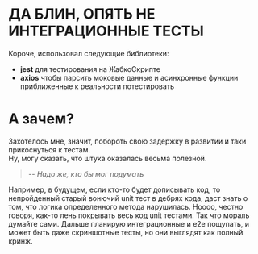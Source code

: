 # ДА БЛИН, ОПЯТЬ НЕ ИНТЕГРАЦИОННЫЕ ТЕСТЫ
Короче, использовал следующие библиотеки:
- **jest** для тестирования на ЖабкоСкрипте
- **axios** чтобы парсить моковые данные и асинхронные функции приближенные к реальности потестировать
# А зачем?
Захотелось мне, значит, побороть свою задержку в развитии и таки прикоснуться к тестам. </br>
Ну, могу сказать, что штука оказалась весьма полезной. 
> -- *Надо же, кто бы мог подумать* 

Например, в будущем, если кто-то будет дописывать код, то непройденный старый вонючий unit тест в дебрях кода,
даст знать о том, что логика определенного метода нарушилась.
Ноооо, честно говоря, как-то лень покрывать весь код unit тестами. Так что мораль думайте сами.
Дальше планирую интеграционные и e2e пощупать, и может быть даже скриншотные тесты, но они выглядят как полный кринж.
